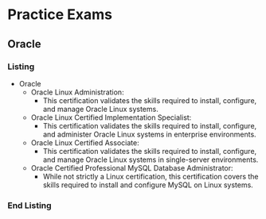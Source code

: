 <link rel="stylesheet" type="text/css" href="../style.css">

# Practice Exams
## Oracle
### Listing 
- Oracle
  - Oracle Linux Administration:
    - This certification validates the skills required to install, configure, and manage Oracle Linux systems.
  - Oracle Linux Certified Implementation Specialist:
    - This certification validates the skills required to install, configure, and administer Oracle Linux systems in enterprise environments.
  - Oracle Linux Certified Associate:
    - This certification validates the skills required to install, configure, and manage Oracle Linux systems in single-server environments.
  - Oracle Certified Professional MySQL Database Administrator:
    - While not strictly a Linux certification, this certification covers the skills required to install and configure MySQL on Linux systems.
### End Listing

